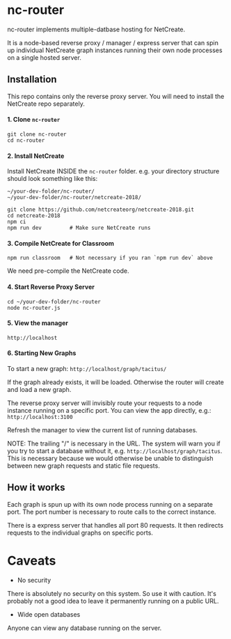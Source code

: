 # nc-router

nc-router implements multiple-datbase hosting for NetCreate.

It is a node-based reverse proxy / manager / express server that can spin up individual NetCreate graph instances running their own node processes on a single hosted server.


## Installation

This repo contains only the reverse proxy server.  You will need to install the NetCreate repo separately.


#### 1. Clone `nc-router`
```
git clone nc-router
cd nc-router
```

#### 2. Install NetCreate
Install NetCreate INSIDE the `nc-router` folder.  e.g. your directory structure should look something like this:
```
~/your-dev-folder/nc-router/
~/your-dev-folder/nc-router/netcreate-2018/
```

```
git clone https://github.com/netcreateorg/netcreate-2018.git
cd netcreate-2018
npm ci
npm run dev         # Make sure NetCreate runs
```

#### 3. Compile NetCreate for Classroom
```
npm run classroom   # Not necessary if you ran `npm run dev` above
```
We need pre-compile the NetCreate code.


#### 4. Start Reverse Proxy Server
```
cd ~/your-dev-folder/nc-router
node nc-router.js
```

#### 5. View the manager
```
http://localhost
```

#### 6. Starting New Graphs

To start a new graph:
  `http://localhost/graph/tacitus/`
  
If the graph already exists, it will be loaded. 
Otherwise the router will create and load a new graph.

The reverse proxy server will invisibly route your requests to a node instance running on a specific port.  You can view the app directly, e.g.:
  `http://localhost:3100`

Refresh the manager to view the current list of running databases.

NOTE: The trailing "/" is necessary in the URL.  The system will warn you if you try to start a database without it, e.g. `http://localhost/graph/tacitus`.  This is necessary because we would otherwise be unable to distinguish between new graph requests and static file requests.



## How it works

Each graph is spun up with its own node process running on a separate port.  The port number is necessary to route calls to the correct instance.

There is a express server that handles all port 80 requests.  It then redirects requests to the individual graphs on specific ports.


# Caveats

* No security

There is absolutely no security on this system.  So use it with caution.  It's probably not a good idea to leave it permanently running on a public URL.

* Wide open databases

Anyone can view any database running on the server.